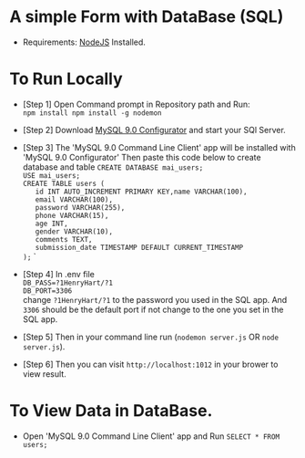 #  A simple Form with DataBase (SQL)
* Requirements:
[NodeJS](https://nodejs.org/en/download/prebuilt-installer) Installed.
# To Run Locally
* [Step 1] Open Command prompt in Repository path and Run: <br>`npm install npm install -g nodemon`

* [Step 2] Download [MySQL 9.0 Configurator](https://dev.mysql.com/downloads/mysql/9.0.html) and start your SQl Server.

* [Step 3] The 'MySQL 9.0 Command Line Client' app will be installed with 'MySQL 9.0 Configurator'
Then paste this code below to create database and table
`CREATE DATABASE mai_users;`<br>
`USE mai_users;`<br>
`CREATE TABLE users (`<br>
`   id INT AUTO_INCREMENT PRIMARY KEY,name VARCHAR(100),`<br>
`   email VARCHAR(100),`<br>
`   password VARCHAR(255),`<br>
`   phone VARCHAR(15),`<br>
`   age INT,`<br>
`   gender VARCHAR(10),`<br>
`   comments TEXT,`<br>
`   submission_date TIMESTAMP DEFAULT CURRENT_TIMESTAMP`<br>
`);`
`
* [Step 4] In .env file <br>`DB_PASS=?1HenryHart/?1` <br> `DB_PORT=3306` <br>
  change `?1HenryHart/?1` to the password you used in the SQL app.
  And `3306` should be the default port if not change to the one you set in the SQL app.


* [Step 5] Then in your command line run (`nodemon server.js` OR `node server.js`).

* [Step 6] Then you can visit `http://localhost:1012` in your brower to view result.


# To View Data in DataBase.
* Open 'MySQL 9.0 Command Line Client' app and Run `SELECT * FROM users;`
